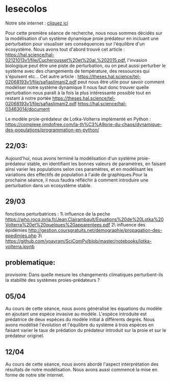 # lesecolos
Notre site internet : [cliquez ici](https://github.com/are-dynamic-2023-g8/lesecolos/blob/main/README.md)

 Pour cette première séance de recherche, nous nous sommes décidés sur la modélisation d'un système dynamique proie prédateur en incluant une perturbation pour visualiser ses conséquences sur l'équilibre d'un écosystème. Nous avons tout d'abord trouvé cet article : https://hal.science/hal-02121013v1/file/Cucherousset%20et%20al.%202015.pdf, l'invasion biologique peut être une piste de perturbation, ou on peut aussi perturber le système avec des changements de température, des ressources qui s'épuisent etc...
 Cet autre  article : https://theses.hal.science/tel-02068193v1/file/safiaslimani2.pdf peut nous être utile pour savoir comment modéliser notre système dynamique
 Il nous faut donc trouver quelle perturbation nous paraît à la fois la plus intéressante possible tout en restant à notre portée https://theses.hal.science/tel-02068193v1/file/safiaslimani2.pdf
 https://hal.science/hal-03463014/document

  Le modèle proie-prédateur de Lotka-Volterra implémenté en Python  : https://complexe.jimdofree.com/la-th%C3%A9orie-du-chaos/dynamique-des-populations/programmation-en-python/

## 22/03: 
Aujourd'hui, nous avons terminé la modélisation d'un système proie-prédateur stable, en identifiant les bonnes valeurs de paramètres, en faisant ainsi varier les populations selon ces paramètres, et en modélisant les variations des effectifs de population à l'aide de graphiques.Pour la prochaine séance, il nous faudra réfléchir à comment introduire une perturbation dans un ecosystème stable.

## 29/03
fonctions perturbatrices : 1\ influence de la peche
https://who.rocq.inria.fr/Jean.Clairambault/Equations%20de%20Lotka%20Volterra%20et%20quelques%20apparentees.pdf
2\ influence des épidémies 
http://gestion.coursgratuits.net/demographie/propagation-des-epedimies.php
3\ https://github.com/yoavram/SciComPy/blob/master/notebooks/lotka-volterra.ipynb
## problematique:
provisoire: Dans quelle mesure les changements climatiques perturbent-ils la stabilité des systèmes proies-prédateurs ?

## 05/04
Au cours de cette séance, nous avons généralisé les équations du modèle en ajoutant une espèce invasive au modèle. L'espèce introduite est prédatrice de deux espèces du modèle initial à différents degrés. Nous avons modélisé l'évolution et l'équilibre du système à trois espèces en faisant varier le taux de prédation du prédateur introduit sur la proie et sur le prédateur originel.

## 12/04
Au cours de cette séance, nous avons abordé l'aspect interprétation des résultats de notre modélisation. Nous avons aussi commencé la mise en forme de notre site internet.

